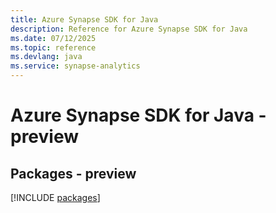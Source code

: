 ```yaml
---
title: Azure Synapse SDK for Java
description: Reference for Azure Synapse SDK for Java
ms.date: 07/12/2025
ms.topic: reference
ms.devlang: java
ms.service: synapse-analytics
---
```

# Azure Synapse SDK for Java - preview
## Packages - preview
[!INCLUDE [packages](synapse-index.md)]